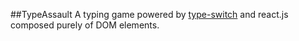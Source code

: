 ##TypeAssault
A typing game powered by [type-switch](https://github.com/DerHowie/type-switch) and react.js composed purely of DOM elements.
